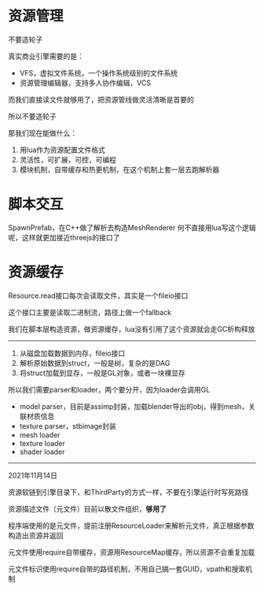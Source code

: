 # 资源管理

不要造轮子

真实商业引擎需要的是：
* VFS，虚拟文件系统，一个操作系统级别的文件系统
* 资源管理编辑器，支持多人协作编辑，VCS

而我们直接读文件就够用了，把资源管线做灵活清晰是首要的

所以不要造轮子

那我们现在能做什么：
1. 用lua作为资源配置文件格式
2. 灵活性，可扩展，可控，可编程
3. 模块机制，自带缓存和热更机制，在这个机制上套一层去跑解析器

# 脚本交互

SpawnPrefab，在C++做了解析去构造MeshRenderer
何不直接用lua写这个逻辑呢，这样就更加接近threejs的接口了

# 资源缓存

Resource.read接口每次会读取文件，其实是一个fileio接口

这个接口主要是读取二进制流，路径上做一个fallback

我们在脚本层构造资源，做资源缓存，lua没有引用了这个资源就会走GC析构释放

---

1. 从磁盘加载数据到内存，fileio接口
2. 解析原始数据到struct，一般是树，复杂的是DAG
3. 将struct加载到显存，一般是GL对象，或者一块裸显存

所以我们需要parser和loader，两个要分开，因为loader会调用GL

* model parser，目前是assimp封装，加载blender导出的obj，得到mesh，关联材质信息
* texture parser，stbimage封装
* mesh loader
* texture loader
* shader loader

---

2021年11月14日

资源软链到引擎目录下，和ThirdParty的方式一样，不要在引擎运行时写死路径

资源描述文件（元文件）目前以散文件组织，**够用了**

程序端使用的是元文件，提前注册ResourceLoader来解析元文件，真正根据参数构造出资源并返回

元文件使用require自带缓存，资源用ResourceMap缓存，所以资源不会重复加载

元文件标识使用require自带的路径机制，不用自己搞一套GUID，vpath和搜索机制